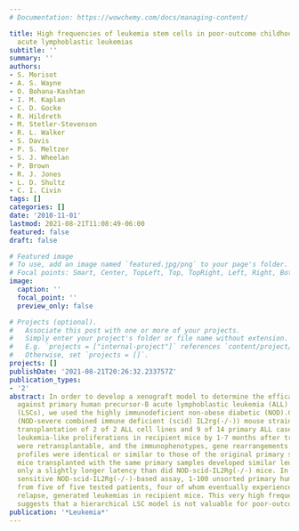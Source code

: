 ```yaml
---
# Documentation: https://wowchemy.com/docs/managing-content/

title: High frequencies of leukemia stem cells in poor-outcome childhood precursor-B
  acute lymphoblastic leukemias
subtitle: ''
summary: ''
authors:
- S. Morisot
- A. S. Wayne
- O. Bohana-Kashtan
- I. M. Kaplan
- C. D. Gocke
- R. Hildreth
- M. Stetler-Stevenson
- R. L. Walker
- S. Davis
- P. S. Meltzer
- S. J. Wheelan
- P. Brown
- R. J. Jones
- L. D. Shultz
- C. I. Civin
tags: []
categories: []
date: '2010-11-01'
lastmod: 2021-08-21T11:08:49-06:00
featured: false
draft: false

# Featured image
# To use, add an image named `featured.jpg/png` to your page's folder.
# Focal points: Smart, Center, TopLeft, Top, TopRight, Left, Right, BottomLeft, Bottom, BottomRight.
image:
  caption: ''
  focal_point: ''
  preview_only: false

# Projects (optional).
#   Associate this post with one or more of your projects.
#   Simply enter your project's folder or file name without extension.
#   E.g. `projects = ["internal-project"]` references `content/project/deep-learning/index.md`.
#   Otherwise, set `projects = []`.
projects: []
publishDate: '2021-08-21T20:26:32.233757Z'
publication_types:
- '2'
abstract: In order to develop a xenograft model to determine the efficacy of new therapies
  against primary human precursor-B acute lymphoblastic leukemia (ALL) stem cells
  (LSCs), we used the highly immunodeficient non-obese diabetic (NOD).Cg-Prkdc(scid)IL2rg(tmlWjl)/SzJ
  (NOD-severe combined immune deficient (scid) IL2rg(-/-)) mouse strain. Intravenous
  transplantation of 2 of 2 ALL cell lines and 9 of 14 primary ALL cases generated
  leukemia-like proliferations in recipient mice by 1-7 months after transplant. Leukemias
  were retransplantable, and the immunophenotypes, gene rearrangements and expression
  profiles were identical or similar to those of the original primary samples. NOD-scid
  mice transplanted with the same primary samples developed similar leukemias with
  only a slightly longer latency than did NOD-scid-IL2Rg(-/-) mice. In this highly
  sensitive NOD-scid-IL2Rg(-/-)-based assay, 1-100 unsorted primary human ALL cells
  from five of five tested patients, four of whom eventually experienced leukemia
  relapse, generated leukemias in recipient mice. This very high frequency of LSCs
  suggests that a hierarchical LSC model is not valuable for poor-outcome ALL.
publication: '*Leukemia*'
---
```

